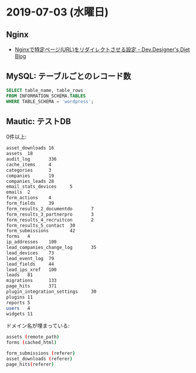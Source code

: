 # 2019-07-03 (水曜日)


## Nginx

- [Nginxで特定ページ(URL)をリダイレクトさせる設定 - Dev.Designer's Diet Blog](http://diet-dev.com/2017/11/10/nginx_redirect/)

## MySQL: テーブルごとのレコード数

~~~sql
SELECT table_name, table_rows
FROM INFORMATION_SCHEMA.TABLES
WHERE TABLE_SCHEMA = 'wordpress';
~~~

## Mautic: テストDB

0件以上:

~~~bash
asset_downloads 16
assets  18
audit_log       336
cache_items     4
categories      3
companies       19
companies_leads 28
email_stats_devices     5
emails  2
form_actions    4
form_fields     39
form_results_2_documentdo       7
form_results_3_partnerpro       3
form_results_4_recruitcon       2
form_results_5_contact  30
form_submissions        42
forms   4
ip_addresses    100
lead_companies_change_log       35
lead_devices    73
lead_event_log  79
lead_fields     44
lead_ips_xref   100
leads   81
migrations      133
page_hits       371
plugin_integration_settings     30
plugins 11
reports 5
users   4
widgets 11
~~~

ドメイン名が埋まっている:

~~~bash
assets (remote_path)
forms (cached_html)

form_submissions (referer)
asset_downloads (referer)
page_hits(referer)
~~~

